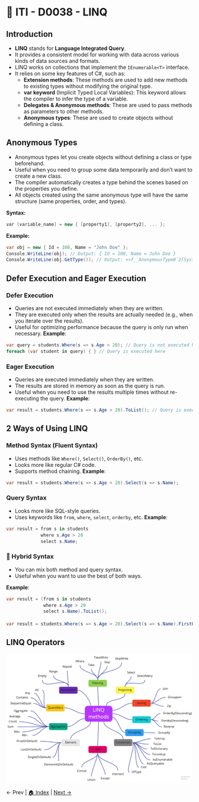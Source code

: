 # 🔖 ITI - D0038 - LINQ

## Introduction

- **LINQ** stands for **Language Integrated Query**.
- It provides a consistent model for working with data across various kinds of data sources and formats.
- LINQ works on collections that implement the `IEnumerable<T>` interface.
- It relies on some key features of C#, such as:
  - **Extension methods**: These methods are used to add new methods to existing types without modifying the original type.
  - **var keyword** (Implicit Typed Local Variables): This keyword allows the compiler to infer the type of a variable.
  - **Delegates & Anonymous methods**: These are used to pass methods as parameters to other methods.
  - **Anonymous types**: These are used to create objects without defining a class.

## Anonymous Types

- Anonymous types let you create objects without defining a class or type beforehand.
- Useful when you need to group some data temporarily and don’t want to create a new class.
- The compiler automatically creates a type behind the scenes based on the properties you define.
- All objects created using the same anonymous type will have the same structure (same properties, order, and types).

**Syntax:**

```csharp
var [variable_name] = new { [property1], [property2], ... };
```

**Example:**

```csharp
var obj = new { Id = 100, Name = "John Doe" };
Console.WriteLine(obj); // Output: { Id = 100, Name = John Doe }
Console.WriteLine(obj.GetType()); // Output: <>f__AnonymousType0`2[System.Int32,System.String]
```

## Defer Execution and Eager Execution

### Defer Execution

- Queries are not executed immediately when they are written.
- They are executed only when the results are actually needed (e.g., when you iterate over the results).
- Useful for optimizing performance because the query is only run when necessary.
  **Example**:

```csharp
var query = students.Where(s => s.Age > 20); // Query is not executed here
foreach (var student in query) { } // Query is executed here
```

### Eager Execution

- Queries are executed immediately when they are written.
- The results are stored in memory as soon as the query is run.
- Useful when you need to use the results multiple times without re-executing the query.
  **Example**:

```csharp
var result = students.Where(s => s.Age > 20).ToList(); // Query is executed here
```

## 2 Ways of Using LINQ

### Method Syntax (Fluent Syntax)

- Uses methods like `Where()`, `Select()`, `OrderBy()`, etc.
- Looks more like regular C# code.
- Supports method chaining.
  **Example**:

```csharp
var result = students.Where(s => s.Age > 20).Select(s => s.Name);
```

### Query Syntax

- Looks more like SQL-style queries.
- Uses keywords like `from`, `where`, `select`, `orderby`, etc.
  **Example**:

```csharp
var result = from s in students
             where s.Age > 20
             select s.Name;
```

### 🌟 Hybrid Syntax

- You can mix both method and query syntax.
- Useful when you want to use the best of both ways.

**Example**:

```csharp
var result = (from s in students
              where s.Age > 20
              select s.Name).ToList();

var result = students.Where(s => s.Age > 20).Select(s => s.Name).FirstOrDefault();
```

## LINQ Operators

![LINQ Operators](./imgs/linq-operators.png)

← Prev | [🏠 Index](../../README.md#index) | [Next →](./iti-d0039-ef.md)
